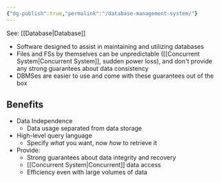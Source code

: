```yaml
---
{"dg-publish":true,"permalink":"/database-management-system/"}
---
```


See: [[Database\|Database]]

- Software designed to assist in maintaining and utilizing databases
- Files and FSs by themselves can be unpredictable ([[Concurrent System\|Concurrent System]], sudden power loss), and don't provide any strong guarantees about data consistency
- DBMSes are easier to use and come with these guarantees out of the box

## Benefits
- Data Independence
	- Data usage separated from data storage
- High-level query language
	- Specify *what* you want, now *how* to retrieve it
- Provide:
	- Strong guarantees about data integrity and recovery
	- [[Concurrent System\|Concurrent]] data access
	- Efficiency even with large volumes of data